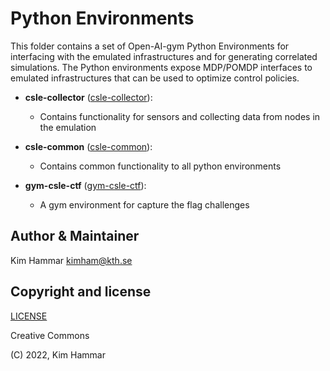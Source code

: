 # Python Environments

This folder contains a set of Open-AI-gym Python Environments for interfacing 
with the emulated infrastructures and for generating correlated simulations.
The Python environments expose MDP/POMDP 
interfaces to emulated infrastructures that can be used to 
optimize control policies.

- **csle-collector** ([csle-collector](./csle-collector)):
  - Contains functionality for sensors and collecting data from nodes in the emulation

- **csle-common** ([csle-common](./csle-common)):
    - Contains common functionality to all python environments
    
- **gym-csle-ctf** ([gym-csle-ctf](./gym-csle-ctf)):
    - A gym environment for capture the flag challenges        

## Author & Maintainer

Kim Hammar <kimham@kth.se>

## Copyright and license

[LICENSE](../LICENSE.md)

Creative Commons

(C) 2022, Kim Hammar